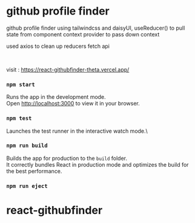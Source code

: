 # github profile finder

github profile finder using tailwindcss and daisyUI, useReducer() to pull state from component
context provider to pass down context

used axios to clean up reducers fetch api

<br>

visit  : https://react-githubfinder-theta.vercel.app/



### `npm start`

Runs the app in the development mode.\
Open [http://localhost:3000](http://localhost:3000) to view it in your browser.


### `npm test`
Launches the test runner in the interactive watch mode.\


### `npm run build`

Builds the app for production to the `build` folder.\
It correctly bundles React in production mode and optimizes the build for the best performance.

### `npm run eject`


# react-githubfinder
